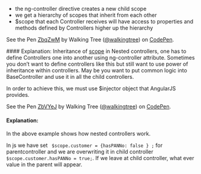 * the ng-controller directive creates a new child scope
* we get a hierarchy of scopes that inherit from each other
* $scope that each Controller receives will have access to properties and methods defined by Controllers higher up the hierarchy

<p data-height="268" data-theme-id="0" data-slug-hash="ZbqZwM" data-default-tab="result" data-user="walkingtree" class='codepen'>See the Pen <a href='http://codepen.io/walkingtree/pen/ZbqZwM/'>ZbqZwM</a> by Walking Tree (<a href='http://codepen.io/walkingtree'>@walkingtree</a>) on <a href='http://codepen.io'>CodePen</a>.</p>
<script async src="//assets.codepen.io/assets/embed/ei.js"></script>
#### Explanation: 
Inheritance of <a class="x-grid-item"  href='/slidedeck/#1. Overview/2 Core-Concepts/7. Scope' target="_blank">scope</a> in Nested controllers, one has to define Controllers one into another using ng-controller attribute. Sometimes you don’t want to define controllers like this but still want to use power of inheritance within controllers. May be you want to put common logic into BaseController and use it in all the child controllers.

In order to achieve this, we must use $injector object that AngularJS provides.
<p data-height="268" data-theme-id="0" data-slug-hash="ZbVYeJ" data-default-tab="result" data-user="walkingtree" class='codepen'>See the Pen <a href='http://codepen.io/walkingtree/pen/ZbVYeJ/'>ZbVYeJ</a> by Walking Tree (<a href='http://codepen.io/walkingtree'>@walkingtree</a>) on <a href='http://codepen.io'>CodePen</a>.</p>
<script async src="//assets.codepen.io/assets/embed/ei.js"></script>

#### Explanation:
In the above example shows how nested controllers work.

In js we have set ` $scope.customer = {hasPANNo: false } ;` for parentcontroller and we are overwriting it in child controller `$scope.customer.hasPANNo = true;`. If we leave at child controller, what ever value in the parent will appear.
